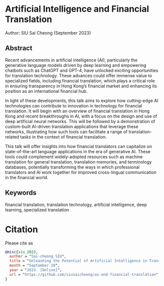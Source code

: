 # Artificial Intelligence and Financial Translation

Author: SIU Sai Cheong (September 2023)

## Abstract

Recent advancements in artificial intelligence (AI), particularly the generative language models driven by deep learning and empowering chatbots such as ChatGPT and GPT-4, have unlocked exciting opportunities for translation technology. These advances could offer immense value to specialized fields, including financial translation, which plays a critical role in ensuring transparency in Hong Kong’s financial market and enhancing its position as an international financial hub.

In light of these developments, this talk aims to explore how cutting-edge AI technologies can contribute to innovation in technology for financial translation. It will begin with an overview of financial translation in Hong Kong and recent breakthroughs in AI, with a focus on the design and use of deep artificial neural networks. This will be followed by a demonstration of custom-built AI-driven translation applications that leverage these networks, illustrating how such tools can facilitate a range of translation-related tasks in the context of financial translation.

This talk will offer insights into how financial translators can capitalize on state-of-the-art language applications in the era of generative AI. These tools could complement widely-adopted resources such as machine translation for general translation, translation memories, and terminology databases, potentially transforming the ways in which professional translators and AI work together for improved cross-lingual communication in the financial world.

## Keywords

financial translation, translation technology, artificial intelligence, deep learning, specialized translation

# Citation

Please cite as
``` bibtex
@misc{siu_2023,
  author = "Sai-cheong SIU",
  title = "Unleashing the Potential of Artificial Intelligence in Translation: From General Applications to Purpose-built Innovation",
  month = "September 28",
  year = "2023. [Online]",
  url = "https://github.com/siusaicheong/ai-and-financial-translation" 
}
```
